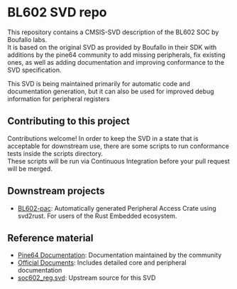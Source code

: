 BL602 SVD repo
===================

This repository contains a CMSIS-SVD description of the BL602 SOC by Boufallo labs.  
It is based on the original SVD as provided by Boufallo in their SDK with additions by the pine64 community to add missing peripherals, fix existing ones, as well as adding documentation and improving conformance to the SVD specification.

This SVD is being maintained primarily for automatic code and documentation generation, but it can also be used for improved debug information for peripheral registers


Contributing to this project
----------------------------

Contributions welcome!
In order to keep the SVD in a state that is acceptable for downstream use, there are some scripts to run conformance tests inside the scripts directory.  
These scripts will be run via Continuous Integration before your pull request will be merged.

Downstream projects
-------------------

- [BL602-pac](https://github.com/sipeed/bl602-pac): Automatically generated Peripheral Access Crate using svd2rust. For users of the Rust Embedded ecosystem.

Reference material
------------------
- [Pine64 Documentation](https://pine64.github.io/bl602-docs): Documentation maintained by the community
- [Official Documents](https://github.com/bouffalolab/bl_docs): Includes detailed core and peripheral documentation
- [soc602_reg.svd][1]: Upstream source for this SVD

[1]: https://github.com/pine64/bl_iot_sdk/tree/master/components/bl602/bl602_std/bl602_std/Device/Bouffalo/BL602/Peripherals/soc602_reg.svd
